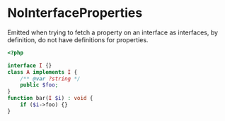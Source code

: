 # NoInterfaceProperties

Emitted when trying to fetch a property on an interface as interfaces, by definition, do not have definitions for properties.

```php
<?php

interface I {}
class A implements I {
    /** @var ?string */
    public $foo;
}
function bar(I $i) : void {
    if ($i->foo) {}
}
```
